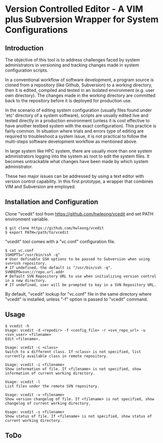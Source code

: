 # Version Controlled Editor - A VIM plus Subversion Wrapper for System Configurations
## Introduction
The objective of this tool is to address challenges faced by system administrators in versioning and tracking changes made in system configuration scripts. 

In a conventional workflow of software development, a program source is cloned from a repository (like Github, Subversion) to a working directory, then it is edited, compiled and tested in an isolated environment (e.g. user own directory). The changes made in the working directory are committed back to the repository before it is deployed for production use. 

In the scenario of editing system configuration (usually files found under 'etc' directory of a system software), scripts are usually edited live and tested directly in a production environment (unless it is cost effective to have another testbed system with the exact configuration). This practice is fairly common. In situation where trials and errors type of editing are required to troubleshoot a system issue, it is not practical to follow the multi-steps software development workflow as mentioned above. 

In large system like HPC system, there are usually more than one system administrators logging into the system as root to edit the system files. It becomes untrackable what changes have been made by which system administrator. 

These two major issues can be addressed by using a text editor with version control capability. In this first prototype, a wrapper that combines VIM and Subversion are employed. 

## Installation and Configuration

Clone "vcedit" tool from https://github.com/hwleong/vcedit and set PATH environment variable. 

    $ git clone https://github.com/hwleong/vcedit
    $ export PATH=/path/to/vcedit

"vcedit" tool comes with a "vc.conf" configuration file. 

    $ cat vc.conf
    SSHOPTS="/usr/bin/ssh -q" 
    # User definable SSH options to be passed to Subversion when using svn+ssh repository. 
    # If undefined, the default is "/usr/bin/ssh -q". 
    SVNREPO=svn://repo.url.addr
    # Default SVN Repository URL to use when initializing version control in a new directory. 
    # If undefined, user will be prompted to key in a SVN Repository URL. 

By default, "vcedit" lookup for "vc.conf" file in the same directory where "vcedit" is installed, unless "-f" option is passed to "vcedit" command.

## Usage

    $ vcedit -h
    Usage: vcedit -d <repodir> -f <config_file> -r <svn_repo_url> -u <svn_user> <filename>
    Edit <filename>.
    
    Usage: vcedit -c <class>
    Switch to a different class. If <class> is not specified, list currently available class in remote repository.
    
    Usage: vcedit -i <filename>
    Show information of file. If <filename> is not specified, show information of current working directory.
    
    Usage: vcedit -l
    List files under the remote SVN repository.
    
    Usage: vcedit -v <filename>
    Show version changelog of file. If <filename> is not specified, show changelog of current working directory.
    
    Usage: vcedit -s <filename>
    Show status of file. If <filename> is not specified, show status of current working directory.

## ToDo

